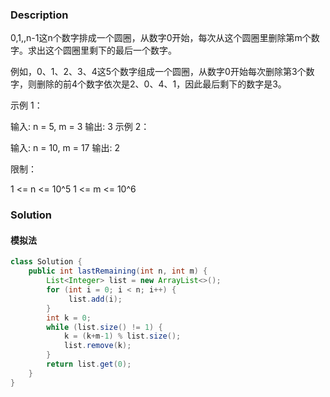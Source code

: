 ### Description

0,1,,n-1这n个数字排成一个圆圈，从数字0开始，每次从这个圆圈里删除第m个数字。求出这个圆圈里剩下的最后一个数字。

例如，0、1、2、3、4这5个数字组成一个圆圈，从数字0开始每次删除第3个数字，则删除的前4个数字依次是2、0、4、1，因此最后剩下的数字是3。

 

示例 1：

输入: n = 5, m = 3
输出: 3
示例 2：

输入: n = 10, m = 17
输出: 2


限制：

1 <= n <= 10^5
1 <= m <= 10^6

### Solution

#### 模拟法

```java
class Solution {
    public int lastRemaining(int n, int m) {
        List<Integer> list = new ArrayList<>();
        for (int i = 0; i < n; i++) {
             list.add(i);
        }
        int k = 0;
        while (list.size() != 1) {
            k = (k+m-1) % list.size();
            list.remove(k);
        }
        return list.get(0);
    }
}
```

